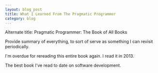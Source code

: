 ```yaml
---
layout: blog_post
title: What I Learned From The Pragmatic Programmer
category: blog
---
```

 
Alternate title: Pragmatic Programmer: The Book of All Books

Provide summary of everything, to sort of serve as something I can revisit periodically. 

I'm overdue for rereading this entire book again. I read it in 2013.

The best book I've read to date on software development.
